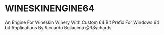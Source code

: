# WINESKINENGINE64
An Engine For Wineskin Winery With Custom 64 Bit Prefix For Windows 64 bit Applications By Riccardo Bellacima @R3ychards

